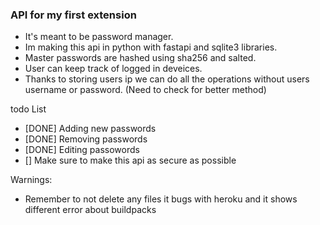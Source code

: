 ### API for my first extension
- It's meant to be password manager.
- Im making this api in python with fastapi and sqlite3 libraries.
- Master passwords are hashed using sha256 and salted.
- User can keep track of logged in deveices.
- Thanks to storing users ip we can do all the operations without users username or password. (Need to check for better method)


todo List
 - [DONE] Adding new passwords 
 - [DONE] Removing passwords
 - [DONE] Editing passowords
 - [] Make sure to make this api as secure as possible


Warnings:
- Remember to not delete any files it bugs with heroku and it shows different error about buildpacks